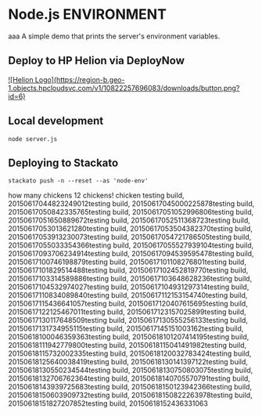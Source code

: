 # Node.js ENVIRONMENT
aaa
A simple demo that prints the server's environment variables.

## Deploy to HP Helion via DeployNow
<a href="https://deploynow.hpcloud.com/?repoUrl=https://github.com/Phanatic/node-env">
![Helion  Logo](https://region-b.geo-1.objects.hpcloudsvc.com/v1/10822257696083/downloads/button.png?id=6)
</a>

<!--
<a href="http://localhost:3000/?repoUrl=https://github.com/Phanatic/node-env">
![Helion  Logo](https://region-b.geo-1.objects.hpcloudsvc.com/v1/10822257696083/downloads/possiblenames.png?id=1)
</a>

 
![Helion  Logo](https://region-b.geo-1.objects.hpcloudsvc.com/v1/10822257696083/downloads/DeployNowButton.png?id=1)
-->
## Local development

    node server.js

## Deploying to Stackato

    stackato push -n --reset --as 'node-env'
    
    
   how many chickens
   12 chickens!
chicken
testing build, 20150617044823249012testing build, 20150617045000225878testing build, 20150617050842335765testing build, 20150617051052996806testing build, 20150617051650889672testing build, 20150617052511368723testing build, 20150617053013621280testing build, 20150617053504382370testing build, 20150617053913230073testing build, 20150617054721786505testing build, 20150617055033354366testing build, 20150617055527939104testing build, 20150617093706234914testing build, 20150617094539595478testing build, 20150617100746198879testing build, 20150617101108276801testing build, 20150617101829514488testing build, 20150617102452819770testing build, 20150617103314589886testing build, 20150617103648628236testing build, 20150617104532974027testing build, 20150617104931297314testing build, 20150617110834089840testing build, 20150617112153154740testing build, 20150617115436641057testing build, 20150617120407615695testing build, 20150617122125467011testing build, 20150617123157025899testing build, 20150617130117648509testing build, 20150617130555256133testing build, 20150617131734955115testing build, 20150617145151003162testing build, 20150618100046359363testing build, 20150618101207414195testing build, 20150618111942779800testing build, 20150618115041491982testing build, 20150618115732002335testing build, 20150618120032783424testing build, 20150618125640038419testing build, 20150618130141397122testing build, 20150618130550234544testing build, 20150618130750803075testing build, 20150618132706762364testing build, 20150618140705570791testing build, 20150618143939725683testing build, 20150618150123942366testing build, 20150618150603909732testing build, 20150618150822263978testing build, 20150618151827207852testing build, 20150618152436331063